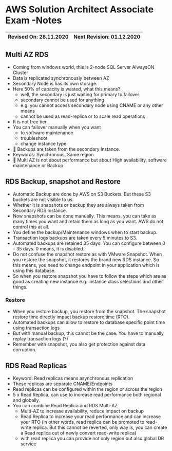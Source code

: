 # AWS Solution Architect Associate Exam -Notes

Revised On: 28.11.2020 | Next Revision: 01.12.2020
-----------------------| -------------------------

## Multi AZ RDS

* Coming from windows world, this is 2-node SQL Server AlwaysON Cluster
* Data is replicated synchronously between AZ
* Secondary Node is has its own storage.
* Here 50% of capacity is wasted, what this means?
  * well, the secondary is just waiting for primary to failover
  * secondary cannot be used for anything
  * e.g. you cannot access secondary node using CNAME or any other means
  * cannot be used as read-replica or to scale read operations
* It is not free tier
* You can failover manually when you want
  * to software maintenance
  * troubleshoot
  * change instance type
* :gift_heart: Backups are taken from the secondary Instance.
* Keywords: Synchronous, Same region
* :magnet: Multi AZ is not about performance but about High availability, software maintenance or Backup

## RDS Backup, snapshot and Restore

* Automatic Backup are done by AWS on S3 Buckets. But these S3 buckets are not visible to us.
* Whether it is snapshots or backup they are always taken from Secondary RDS Instance.
* Now snapshots can be done manually. This means, you can take as many times you want and retain them as long as you want. AWS do not control this at all.
* You define the backup/Maintenance windows when to start backup.
* Transaction logs backups are taken every 5 minutes to S3.
* Automated backups are retained 35 days. You can configure between 0 - 35 days. 0 means, it is disabled.
* Do not confuse the snapshot restore as with VMware Snapshot. When you restore the snapshot, it  restores the brand new RDS instance. So this means, you need to change endpoint in your application which is using this database.
* So when you restore snapshot you have to follow the steps which are as good as creating new instance e.g. instance class selections and other things.

### Restore

* When you restore backup, you restore from the snapshot. The snapshot restore time directly impact backup restore time (RTO).
* Automated backups can allow to restore to database specific point time using transaction logs
* But with manual backup, this cannot be the case. You have to manually replay transaction logs (?)
* Remember with snapshot, you also get protection against data corruption.

## RDS Read Replicas

* Keyword: Read replicas means asynchronous replication
* These replicas are separate CNAME/Endpoints
* Read replicas can be configured within the region or across the region
* 5 x Read Replica, can use to increase read performance both regional and globally.
* You can combine Read Replica and RDS Multi-AZ
  * Multi-AZ to increase availability, reduce impact on backup
  * Read Replica to increase your read performance and can increase your RTO (in other words, read replica can be promoted to read-write replica. But this cannot be reverted, only way is, you can create a Read replica out of newly convert read-write replica)
  * with read replica you can provide not only region but also global DR service
